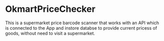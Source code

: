 # OkmartPriceChecker
This is a supermarket price barcode scanner that works with an API which is connected to the App and instore databse to provide current pricess of goods, without need to visit a supermarket.
